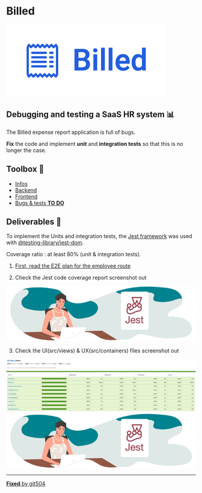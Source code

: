 # Billed

![Logo](./Public/Tools/logo.png)

## Debugging and testing a **SaaS HR** system 📊

The Billed expense report application is full of bugs.

**Fix** the code and implement **unit** and **integration tests** so that this is no longer the case.

## Toolbox 🧰

- [Infos](https://github.com/git504/Billed/tree/main/Public/Tools)
- [Backend](https://github.com/OpenClassrooms-Student-Center/Billed-app-FR-back)
- [Frontend](https://github.com/OpenClassrooms-Student-Center/Billed-app-FR-Front)
- [Bugs & tests **TO DO**](https://www.notion.so/a7a612fc166747e78d95aa38106a55ec?v=2a8d3553379c4366b6f66490ab8f0b90)

## Deliverables 🚚

To implement the Units and integration tests, the [Jest framework](https://jestjs.io/fr/) was used with [@testing-library/jest-dom](https://testing-library.com/).

Coverage ratio : at least 80% (unit & integration tests).

1. [First, read the E2E plan for the employee route](https://github.com/git504/Billed/blob/main/Public/Deliverables/End-To-End%20plan%20for%20the%20employee%20route.pdf)

2. Check the Jest code coverage report screenshot out

  ![Coverage report](./Public/Tools/logoJest.png)

3. Check the UI(src/views) & UX(src/containers) files screenshot out

  ![UI(src/views)](./Public/Deliverables/srcviews.png "tests, VIEWS")
  ![UX(src/containers)](./Public/Tools/logoJest.png)

---

[**Fixed** by git504](https://github.com/git504)
